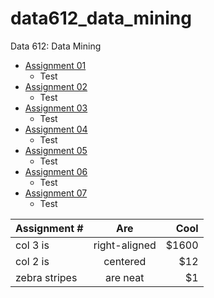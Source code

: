# data612_data_mining
Data 612: Data Mining


* [Assignment 01](https://github.com/MattBriskey/data612_data_mining/blob/main/Assignment%2001%20-%20Briskey.ipynb)
  * Test
* [Assignment 02](https://github.com/MattBriskey/data612_data_mining/blob/main/Assignment%2002%20-%20Briskey.ipynb)
  * Test
* [Assignment 03](https://github.com/MattBriskey/data612_data_mining/blob/main/Assignment%2003%20-%20Briskey.ipynb)
  * Test
* [Assignment 04](https://github.com/MattBriskey/data612_data_mining/blob/main/Assignment%2004%20-%20Briskey.ipynb)
  * Test
* [Assignment 05](https://github.com/MattBriskey/data612_data_mining/blob/main/Assignment%2005%20-%20Briskey.ipynb)
  * Test
* [Assignment 06](https://github.com/MattBriskey/data612_data_mining/blob/main/Assignment%2006%20-%20Briskey.ipynb)
  * Test
* [Assignment 07](https://github.com/MattBriskey/data612_data_mining/blob/main/Assignment%2007%20-%20Briskey.ipynb)
  * Test


| Assignment #        | Are           | Cool  |
| ------------- |:-------------:| -----:|
| col 3 is      | right-aligned | $1600 |
| col 2 is      | centered      |   $12 |
| zebra stripes | are neat      |    $1 |
